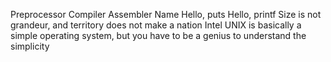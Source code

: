 Preprocessor
Compiler
Assembler
Name
Hello, puts
Hello, printf
 Size is not grandeur, and territory does not make a nation
Intel
UNIX is basically a simple operating system, but you have to be a genius to understand the simplicity
